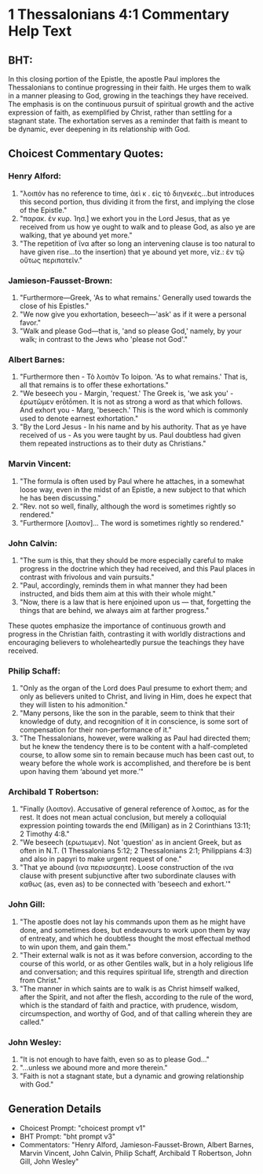 # 1 Thessalonians 4:1 Commentary Help Text

## BHT:
In this closing portion of the Epistle, the apostle Paul implores the Thessalonians to continue progressing in their faith. He urges them to walk in a manner pleasing to God, growing in the teachings they have received. The emphasis is on the continuous pursuit of spiritual growth and the active expression of faith, as exemplified by Christ, rather than settling for a stagnant state. The exhortation serves as a reminder that faith is meant to be dynamic, ever deepening in its relationship with God.

## Choicest Commentary Quotes:
### Henry Alford:
1. "λοιπόν has no reference to time, ἀεὶ κ . εἰς τὸ διηνεκές...but introduces this second portion, thus dividing it from the first, and implying the close of the Epistle." 
2. "παρακ. ἐν κυρ. Ἰησ.] we exhort you in the Lord Jesus, that as ye received from us how ye ought to walk and to please God, as also ye are walking, that ye abound yet more." 
3. "The repetition of ἵνα after so long an intervening clause is too natural to have given rise...to the insertion) that ye abound yet more, viz.: ἐν τῷ οὕτως περιπατεῖν."

### Jamieson-Fausset-Brown:
1. "Furthermore—Greek, 'As to what remains.' Generally used towards the close of his Epistles."
2. "We now give you exhortation, beseech—'ask' as if it were a personal favor."
3. "Walk and please God—that is, 'and so please God,' namely, by your walk; in contrast to the Jews who 'please not God'."

### Albert Barnes:
1. "Furthermore then - Τὸ λοιπὸν To loipon. 'As to what remains.' That is, all that remains is to offer these exhortations." 
2. "We beseech you - Margin, 'request.' The Greek is, 'we ask you' - ἐρωτῶμεν erōtōmen. It is not as strong a word as that which follows. And exhort you - Marg, 'beseech.' This is the word which is commonly used to denote earnest exhortation."
3. "By the Lord Jesus - In his name and by his authority. That as ye have received of us - As you were taught by us. Paul doubtless had given them repeated instructions as to their duty as Christians."

### Marvin Vincent:
1. "The formula is often used by Paul where he attaches, in a somewhat loose way, even in the midst of an Epistle, a new subject to that which he has been discussing."
2. "Rev. not so well, finally, although the word is sometimes rightly so rendered."
3. "Furthermore [λοιπον]... The word is sometimes rightly so rendered."

### John Calvin:
1. "The sum is this, that they should be more especially careful to make progress in the doctrine which they had received, and this Paul places in contrast with frivolous and vain pursuits."
2. "Paul, accordingly, reminds them in what manner they had been instructed, and bids them aim at this with their whole might."
3. "Now, there is a law that is here enjoined upon us — that, forgetting the things that are behind, we always aim at farther progress."

These quotes emphasize the importance of continuous growth and progress in the Christian faith, contrasting it with worldly distractions and encouraging believers to wholeheartedly pursue the teachings they have received.

### Philip Schaff:
1. "Only as the organ of the Lord does Paul presume to exhort them; and only as believers united to Christ, and living in Him, does he expect that they will listen to his admonition."
2. "Many persons, like the son in the parable, seem to think that their knowledge of duty, and recognition of it in conscience, is some sort of compensation for their non-performance of it."
3. "The Thessalonians, however, were walking as Paul had directed them; but he knew the tendency there is to be content with a half-completed course, to allow some sin to remain because much has been cast out, to weary before the whole work is accomplished, and therefore be is bent upon having them ‘abound yet more.’"

### Archibald T Robertson:
1. "Finally (λοιπον). Accusative of general reference of λοιπος, as for the rest. It does not mean actual conclusion, but merely a colloquial expression pointing towards the end (Milligan) as in 2 Corinthians 13:11; 2 Timothy 4:8."
2. "We beseech (ερωτωμεν). Not 'question' as in ancient Greek, but as often in N.T. (1 Thessalonians 5:12; 2 Thessalonians 2:1; Philippians 4:3) and also in papyri to make urgent request of one."
3. "That ye abound (ινα περισσευητε). Loose construction of the ινα clause with present subjunctive after two subordinate clauses with καθως (as, even as) to be connected with 'beseech and exhort.'"

### John Gill:
1. "The apostle does not lay his commands upon them as he might have done, and sometimes does, but endeavours to work upon them by way of entreaty, and which he doubtless thought the most effectual method to win upon them, and gain them."
2. "Their external walk is not as it was before conversion, according to the course of this world, or as other Gentiles walk, but in a holy religious life and conversation; and this requires spiritual life, strength and direction from Christ."
3. "The manner in which saints are to walk is as Christ himself walked, after the Spirit, and not after the flesh, according to the rule of the word, which is the standard of faith and practice, with prudence, wisdom, circumspection, and worthy of God, and of that calling wherein they are called."

### John Wesley:
1. "It is not enough to have faith, even so as to please God..."
2. "...unless we abound more and more therein."
3. "Faith is not a stagnant state, but a dynamic and growing relationship with God."


## Generation Details
- Choicest Prompt: "choicest prompt v1"
- BHT Prompt: "bht prompt v3"
- Commentators: "Henry Alford, Jamieson-Fausset-Brown, Albert Barnes, Marvin Vincent, John Calvin, Philip Schaff, Archibald T Robertson, John Gill, John Wesley"

